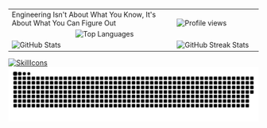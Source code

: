 <table style="border-collapse: collapse; border: none;">
  <tr>
    <td style="border: none;">Engineering Isn't About What You Know, It's About What You Can Figure Out</td>
    <td style="border: none;">
      &nbsp;&nbsp;&nbsp;&nbsp;&nbsp;&nbsp;&nbsp;&nbsp;&nbsp;&nbsp;&nbsp;&nbsp;&nbsp;&nbsp;&nbsp;&nbsp;&nbsp;&nbsp;&nbsp;&nbsp;&nbsp;&nbsp;<img src="https://komarev.com/ghpvc/?username=SADMAN30102001SAKIB&label=Profile%20views&color=red&style=for-the-badge" alt="Profile views"/>
    </td>
  </tr>
  <tr>
    <td colspan="2" style="border: none;">
&nbsp;&nbsp;&nbsp;&nbsp;&nbsp;&nbsp;&nbsp;&nbsp;&nbsp;&nbsp;&nbsp;&nbsp;&nbsp;&nbsp;&nbsp;&nbsp;&nbsp;&nbsp;&nbsp;&nbsp;&nbsp;&nbsp;&nbsp;&nbsp;&nbsp;&nbsp;&nbsp;&nbsp;&nbsp;&nbsp;&nbsp;&nbsp;&nbsp;&nbsp;<img src="https://streak.sadman.me/?user=SADMAN30102001SAKIB&theme=radical" alt="Top Languages"/>
    </td>
  </tr>
  <tr>
    <td style="border: none;">
      <img src="https://github-readme-stats.vercel.app/api?username=SADMAN30102001SAKIB&show_icons=true&include_all_commits=true&hide_title=true&count_private=true&theme=radical" alt="GitHub Stats"/>
    </td>
    <td style="border: none;">
      <img src="https://github-readme-stats.vercel.app/api/top-langs/?username=SADMAN30102001SAKIB&layout=compact&theme=radical" alt="GitHub Streak Stats"/>
    </td>
  </tr>
</table>

[![SkillIcons](https://skillicons.dev/icons?i=c,cpp,bash,powershell,go,js,ts,py,php,html,css,sass,pug,svg,bootstrap,materialui,tailwind,react,redux,electron,astro,nextjs,threejs,nodejs,bun,express,nestjs,flask,django,apollo,graphql,npm,pnpm,yarn,webpack,vite,gradle,babel,mongodb,mysql,postgres,prisma,postman,jest,vitest,selenium,rabbitmq,kafka,redis,elasticsearch,replit,git,github,vercel,netlify,appwrite,supabase,aws,cloudflare,docker,kubernetes,terraform,nginx,prometheus,ansible,githubactions,jenkins,sentry,tensorflow,sklearn,opencv,wasm,solidity,workers,arduino,raspberrypi,ubuntu,kali,linux,windows,latex,md,neovim,vscode,bots,discordjs,discord,stackoverflow,twitter,linkedin)](https://skillicons.dev)
<img src="https://github.com/SADMAN30102001SAKIB/SADMAN30102001SAKIB/blob/main/github-contribution-grid-snake.svg"/>

